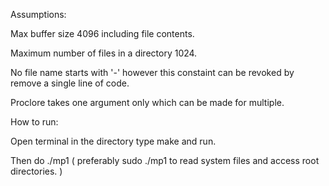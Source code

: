 Assumptions:

Max buffer size 4096 including file contents.

Maximum number of files in a directory 1024.

No file name starts with '-' however this constaint can be revoked by remove a single line of code.

Proclore takes one argument only which can be made for multiple.

How to run:

Open terminal in the directory type make and run.

Then do ./mp1 ( preferably sudo ./mp1 to read system files and access root directories. )

